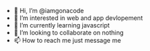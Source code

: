 - 👋 Hi, I’m @iamgonacode
- 👀 I’m interested in web and app devlopement
- 🌱 I’m currently learning javascript
- 💞️ I’m looking to collaborate on nothing
- 📫 How to reach me just message me

<!---
iamgonacode/iamgonacode is a ✨ special ✨ repository because its `README.md` (this file) appears on your GitHub profile.
You can click the Preview link to take a look at your changes.
--->
